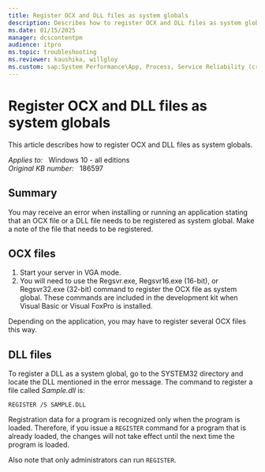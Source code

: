 ```yaml
---
title: Register OCX and DLL files as system globals
description: Describes how to register OCX and DLL files as system globals.
ms.date: 01/15/2025
manager: dcscontentpm
audience: itpro
ms.topic: troubleshooting
ms.reviewer: kaushika, willgloy
ms.custom: sap:System Performance\App, Process, Service Reliability (crash, errors), csstroubleshoot
---
```

# Register OCX and DLL files as system globals

This article describes how to register OCX and DLL files as system globals.

_Applies to:_ &nbsp; Windows 10 - all editions  
_Original KB number:_ &nbsp; 186597

## Summary

You may receive an error when installing or running an application stating that an OCX file or a DLL file needs to be registered as system global. Make a note of the file that needs to be registered.

## OCX files

1. Start your server in VGA mode.
2. You will need to use the Regsvr.exe, Regsvr16.exe (16-bit), or Regsvr32.exe (32-bit) command to register the OCX file as system global. These commands are included in the development kit when Visual Basic or Visual FoxPro is installed.

Depending on the application, you may have to register several OCX files this way.

## DLL files

To register a DLL as a system global, go to the SYSTEM32 directory and locate the DLL mentioned in the error message. The command to register a file called *Sample.dll* is:

```console
REGISTER /S SAMPLE.DLL
```

Registration data for a program is recognized only when the program is loaded. Therefore, if you issue a `REGISTER` command for a program that is already loaded, the changes will not take effect until the next time the program is loaded.

Also note that only administrators can run `REGISTER`.

